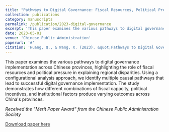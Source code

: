 ```yaml
---
title: "Pathways to Digital Governance: Fiscal Resources, Political Pressure, and Provincial Disparities"
collection: publications
category: manuscripts
permalink: /publication/2023-digital-governance
excerpt: 'This paper examines the various pathways to digital governance implementation across Chinese provinces, highlighting the role of fiscal resources and political pressure in explaining regional disparities.'
date: 2023-05-01
venue: 'Chinese Public Administration'
paperurl: '#'
citation: 'Huang, Q., & Wang, X. (2023). &quot;Pathways to Digital Governance: Fiscal Resources, Political Pressure, and Provincial Disparities.&quot; <i>Chinese Public Administration</i>. (in Chinese)'
---
```


This paper examines the various pathways to digital governance implementation across Chinese provinces, highlighting the role of fiscal resources and political pressure in explaining regional disparities. Using a configurational analysis approach, we identify multiple causal pathways that lead to successful digital governance implementation. The study demonstrates how different combinations of fiscal capacity, political incentives, and institutional factors produce varying outcomes across China's provinces.

*Received the "Merit Paper Award" from the Chinese Public Administration Society*

[Download paper here](#)